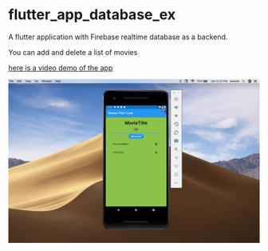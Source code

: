 # flutter_app_database_ex

A flutter application with Firebase realtime database as a backend. 

You can add and delete a list of movies

[here is a video demo of the app](https://storyxpress.co/video/kh805758ozk1j0bxo)

![mobile app screenshot](https://github.com/thinklikeadesigner/MoviesList_with_firebase/blob/main/Screen%20Shot%202020-11-07%20at%2012.22.52%20PM.png)
